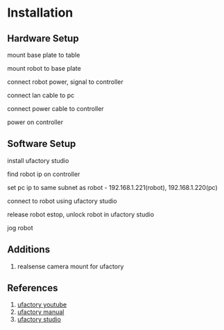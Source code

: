 # Installation

## Hardware Setup
mount base plate to table

mount robot to base plate

connect robot power, signal to controller

connect lan cable to pc

connect power cable to controller

power on controller


## Software Setup
install ufactory studio

find robot ip on controller

set pc ip to same subnet as robot - 192.168.1.221(robot), 192.168.1.220(pc)

connect to robot using ufactory studio

release robot estop, unlock robot in ufactory studio

jog robot

## Additions
1. realsense camera mount for ufactory


## References
1. [ufactory youtube](https://www.youtube.com/@ufactory8326)
2. [ufactory manual](https://www.ufactory.cc/wp-content/uploads/2023/05/xArm-User-Manual-V2.0.0.pdf)
3. [ufactory studio](https://www.ufactory.cc/ufactory-studio/)
